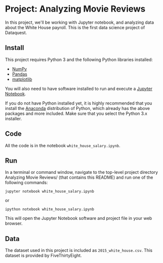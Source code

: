 # Project: Analyzing Movie Reviews

In this project, we'll be working with Jupyter notebook, and analyzing data about the White House payroll. This is the first data science project of Dataquest.

## Install
This project requires Python 3 and the following Python libraries installed:

- [NumPy](http://www.numpy.org/)
- [Pandas](http://pandas.pydata.org)
- [matplotlib](http://matplotlib.org/)

You will also need to have software installed to run and execute a [Jupyter Notebook](http://ipython.org/notebook.html).

If you do not have Python installed yet, it is highly recommended that you install the [Anaconda](http://continuum.io/downloads) distribution of Python, which already has the above packages and more included. Make sure that you select the Python 3.x installer.

## Code
All the code is in the notebook `white_house_salary.ipynb`.

## Run
In a terminal or command window, navigate to the top-level project directory Analyzing Movie Reviews/ (that contains this README) and run one of the following commands:

```
jupyter notebook white_house_salary.ipynb
```

or
```
ipython notebook white_house_salary.ipynb
```
This will open the Jupyter Notebook software and project file in your web browser.

## Data
The dataset used in this project is included as `2015_white_house.csv`. This dataset is provided by FiveThirtyEight.
